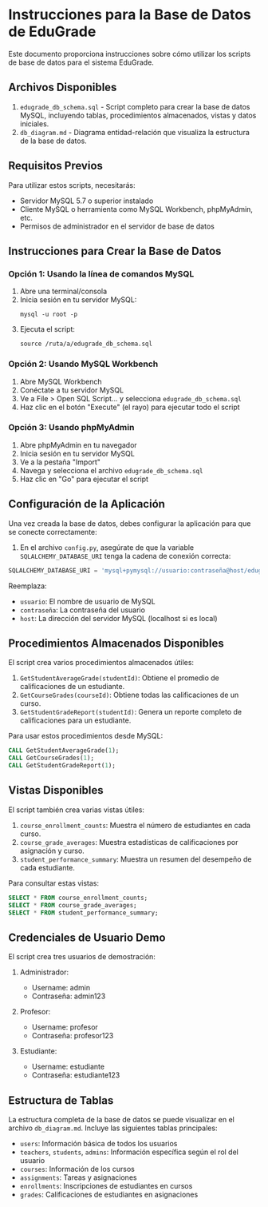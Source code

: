 # Instrucciones para la Base de Datos de EduGrade

Este documento proporciona instrucciones sobre cómo utilizar los scripts de base de datos para el sistema EduGrade.

## Archivos Disponibles

1. `edugrade_db_schema.sql` - Script completo para crear la base de datos MySQL, incluyendo tablas, procedimientos almacenados, vistas y datos iniciales.
2. `db_diagram.md` - Diagrama entidad-relación que visualiza la estructura de la base de datos.

## Requisitos Previos

Para utilizar estos scripts, necesitarás:

- Servidor MySQL 5.7 o superior instalado
- Cliente MySQL o herramienta como MySQL Workbench, phpMyAdmin, etc.
- Permisos de administrador en el servidor de base de datos

## Instrucciones para Crear la Base de Datos

### Opción 1: Usando la línea de comandos MySQL

1. Abre una terminal/consola
2. Inicia sesión en tu servidor MySQL:
   ```
   mysql -u root -p
   ```
3. Ejecuta el script:
   ```
   source /ruta/a/edugrade_db_schema.sql
   ```

### Opción 2: Usando MySQL Workbench

1. Abre MySQL Workbench
2. Conéctate a tu servidor MySQL
3. Ve a File > Open SQL Script... y selecciona `edugrade_db_schema.sql`
4. Haz clic en el botón "Execute" (el rayo) para ejecutar todo el script

### Opción 3: Usando phpMyAdmin

1. Abre phpMyAdmin en tu navegador
2. Inicia sesión en tu servidor MySQL
3. Ve a la pestaña "Import"
4. Navega y selecciona el archivo `edugrade_db_schema.sql`
5. Haz clic en "Go" para ejecutar el script

## Configuración de la Aplicación

Una vez creada la base de datos, debes configurar la aplicación para que se conecte correctamente:

1. En el archivo `config.py`, asegúrate de que la variable `SQLALCHEMY_DATABASE_URI` tenga la cadena de conexión correcta:

```python
SQLALCHEMY_DATABASE_URI = 'mysql+pymysql://usuario:contraseña@host/edugrade'
```

Reemplaza:
- `usuario`: El nombre de usuario de MySQL
- `contraseña`: La contraseña del usuario
- `host`: La dirección del servidor MySQL (localhost si es local)

## Procedimientos Almacenados Disponibles

El script crea varios procedimientos almacenados útiles:

1. `GetStudentAverageGrade(studentId)`: Obtiene el promedio de calificaciones de un estudiante.
2. `GetCourseGrades(courseId)`: Obtiene todas las calificaciones de un curso.
3. `GetStudentGradeReport(studentId)`: Genera un reporte completo de calificaciones para un estudiante.

Para usar estos procedimientos desde MySQL:

```sql
CALL GetStudentAverageGrade(1);
CALL GetCourseGrades(1);
CALL GetStudentGradeReport(1);
```

## Vistas Disponibles

El script también crea varias vistas útiles:

1. `course_enrollment_counts`: Muestra el número de estudiantes en cada curso.
2. `course_grade_averages`: Muestra estadísticas de calificaciones por asignación y curso.
3. `student_performance_summary`: Muestra un resumen del desempeño de cada estudiante.

Para consultar estas vistas:

```sql
SELECT * FROM course_enrollment_counts;
SELECT * FROM course_grade_averages;
SELECT * FROM student_performance_summary;
```

## Credenciales de Usuario Demo

El script crea tres usuarios de demostración:

1. Administrador:
   - Username: admin
   - Contraseña: admin123

2. Profesor:
   - Username: profesor
   - Contraseña: profesor123

3. Estudiante:
   - Username: estudiante
   - Contraseña: estudiante123

## Estructura de Tablas

La estructura completa de la base de datos se puede visualizar en el archivo `db_diagram.md`. Incluye las siguientes tablas principales:

- `users`: Información básica de todos los usuarios
- `teachers`, `students`, `admins`: Información específica según el rol del usuario
- `courses`: Información de los cursos
- `assignments`: Tareas y asignaciones
- `enrollments`: Inscripciones de estudiantes en cursos
- `grades`: Calificaciones de estudiantes en asignaciones